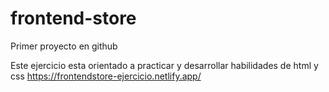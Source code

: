 # frontend-store
Primer proyecto en github

Este ejercicio esta orientado a practicar y desarrollar habilidades de html y css
https://frontendstore-ejercicio.netlify.app/
